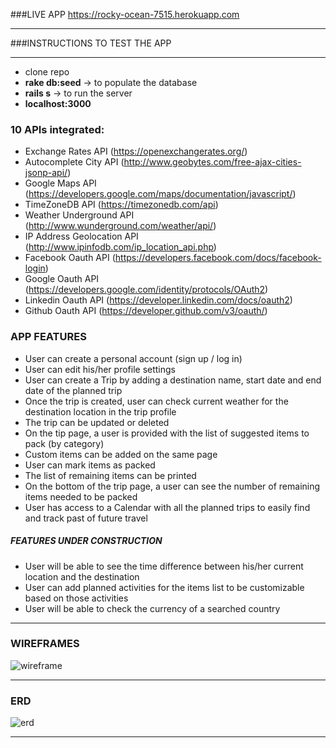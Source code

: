 ###LIVE APP
https://rocky-ocean-7515.herokuapp.com
___

###INSTRUCTIONS TO TEST THE APP
___
-  clone repo
- **rake db:seed** -> to populate the database
- **rails s** -> to run the server
- **localhost:3000**

### 10 APIs integrated:
- Exchange Rates API (https://openexchangerates.org/)
- Autocomplete City API (http://www.geobytes.com/free-ajax-cities-jsonp-api/)
- Google Maps API (https://developers.google.com/maps/documentation/javascript/)
- TimeZoneDB API (https://timezonedb.com/api)
- Weather Underground API (http://www.wunderground.com/weather/api/)
- IP Address Geolocation API (http://www.ipinfodb.com/ip_location_api.php)
- Facebook Oauth API (https://developers.facebook.com/docs/facebook-login)
- Google Oauth API (https://developers.google.com/identity/protocols/OAuth2)
- Linkedin Oauth API (https://developer.linkedin.com/docs/oauth2)
- Github Oauth API (https://developer.github.com/v3/oauth/)

### APP FEATURES
- User can create a personal account (sign up / log in)
- User can edit his/her profile settings
- User can create a Trip by adding a destination name, start date and end date of the planned trip
- Once the trip is created, user can check current weather for the destination location in the trip profile
- The trip can be updated or deleted
- On the tip page, a user is provided with the list of suggested items to pack (by category)
- Custom items can be added on the same page
- User can mark items as packed
- The list of remaining items can be printed
- On the bottom of the trip page, a user can see the number of remaining items needed to be packed
- User has access to a Calendar with all the planned trips to easily find and track past of future travel


##### FEATURES UNDER CONSTRUCTION
- User will be able to see the time difference between his/her current location and the destination
- User can add planned activities for the items list to be customizable based on those activities
- User will be able to check the currency of a searched country

___

### WIREFRAMES

![wireframe](http://i.imgur.com/RASRhwN.gif)
___

### ERD
![erd](http://i.imgur.com/DcaMnHG.png)
___
